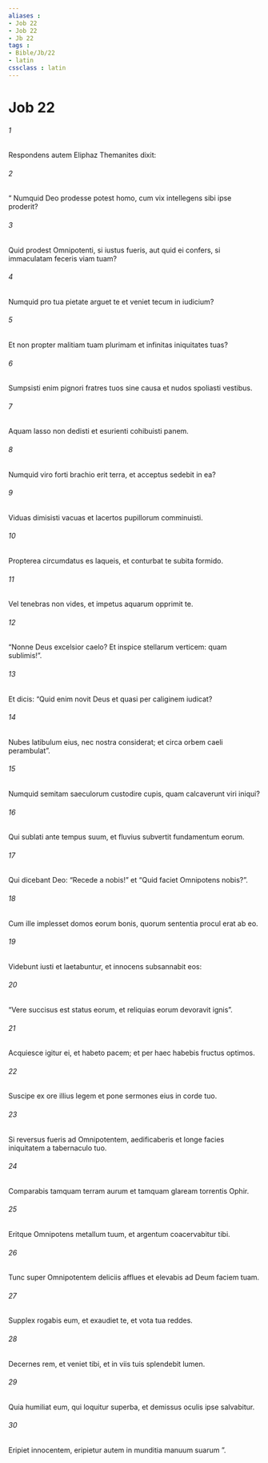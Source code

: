 ```yaml
---
aliases : 
- Job 22
- Job 22
- Jb 22
tags : 
- Bible/Jb/22
- latin
cssclass : latin
---
```


# Job 22

###### 1
Respondens autem Eliphaz Themanites dixit:
###### 2
“ Numquid Deo prodesse potest homo, cum vix intellegens sibi ipse proderit?
###### 3
Quid prodest Omnipotenti, si iustus fueris, aut quid ei confers, si immaculatam feceris viam tuam?
###### 4
Numquid pro tua pietate arguet te et veniet tecum in iudicium?
###### 5
Et non propter malitiam tuam plurimam et infinitas iniquitates tuas?
###### 6
Sumpsisti enim pignori fratres tuos sine causa et nudos spoliasti vestibus.
###### 7
Aquam lasso non dedisti et esurienti cohibuisti panem.
###### 8
Numquid viro forti brachio erit terra, et acceptus sedebit in ea?
###### 9
Viduas dimisisti vacuas et lacertos pupillorum comminuisti. 
###### 10
Propterea circumdatus es laqueis, et conturbat te subita formido.
###### 11
Vel tenebras non vides, et impetus aquarum opprimit te.
###### 12
“Nonne Deus excelsior caelo? Et inspice stellarum verticem: quam sublimis!”.
###### 13
Et dicis: “Quid enim novit Deus et quasi per caliginem iudicat?
###### 14
Nubes latibulum eius, nec nostra considerat; et circa orbem caeli perambulat”.
###### 15
Numquid semitam saeculorum custodire cupis, quam calcaverunt viri iniqui?
###### 16
Qui sublati ante tempus suum, et fluvius subvertit fundamentum eorum.
###### 17
Qui dicebant Deo: “Recede a nobis!” et “Quid faciet Omnipotens nobis?”.
###### 18
Cum ille implesset domos eorum bonis, quorum sententia procul erat ab eo.
###### 19
Videbunt iusti et laetabuntur, et innocens subsannabit eos:
###### 20
“Vere succisus est status eorum, et reliquias eorum devoravit ignis”. 
###### 21
Acquiesce igitur ei, et habeto pacem; et per haec habebis fructus optimos.
###### 22
Suscipe ex ore illius legem et pone sermones eius in corde tuo.
###### 23
Si reversus fueris ad Omnipotentem, aedificaberis et longe facies iniquitatem a tabernaculo tuo.
###### 24
Comparabis tamquam terram aurum et tamquam glaream torrentis Ophir.
###### 25
Eritque Omnipotens metallum tuum, et argentum coacervabitur tibi.
###### 26
Tunc super Omnipotentem deliciis afflues et elevabis ad Deum faciem tuam. 
###### 27
Supplex rogabis eum, et exaudiet te, et vota tua reddes.
###### 28
Decernes rem, et veniet tibi, et in viis tuis splendebit lumen.
###### 29
Quia humiliat eum, qui loquitur superba, et demissus oculis ipse salvabitur.
###### 30
Eripiet innocentem, eripietur autem in munditia manuum suarum ”.
